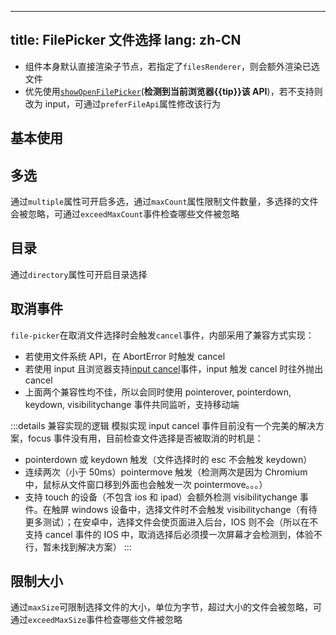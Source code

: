 <!--this file is copied from chinese md, remove this comment to update it, or it will be overwritten when next build-->
---
title: FilePicker 文件选择
lang: zh-CN
---

- 组件本身默认直接渲染子节点，若指定了`filesRenderer`，则会额外渲染已选文件
- 优先使用[`showOpenFilePicker`](https://developer.mozilla.org/en-US/docs/Web/API/Window/showOpenFilePicker)(**检测到当前浏览器{{tip}}该 API**)，若不支持则改为 input，可通过`preferFileApi`属性修改该行为

## 基本使用

<!-- @Code:basicUsage -->

## 多选

通过`multiple`属性可开启多选，通过`maxCount`属性限制文件数量，多选择的文件会被忽略，可通过`exceedMaxCount`事件检查哪些文件被忽略

<!-- @Code:multiple -->

## 目录

通过`directory`属性可开启目录选择

<!-- @Code:directory -->

## 取消事件

`file-picker`在取消文件选择时会触发`cancel`事件，内部采用了兼容方式实现：

- 若使用文件系统 API，在 AbortError 时触发 cancel
- 若使用 input 且浏览器支持[input cancel](https://caniuse.com/?search=HTMLInputElement%20cancel)事件，input 触发 cancel 时往外抛出 cancel
- 上面两个兼容性均不佳，所以会同时使用 pointerover, pointerdown, keydown, visibilitychange 事件共同监听，支持移动端

:::details 兼容实现的逻辑
模拟实现 input cancel 事件目前没有一个完美的解决方案，focus 事件没有用，目前检查文件选择是否被取消的时机是：

- pointerdown 或 keydown 触发（文件选择时的 esc 不会触发 keydown）
- 连续两次（小于 50ms）pointermove 触发（检测两次是因为 Chromium 中，鼠标从文件窗口移到外面也会触发一次 pointermove。。。）
- 支持 touch 的设备（不包含 ios 和 ipad）会额外检测 visibilitychange 事件。在触屏 windows 设备中，选择文件时不会触发 visibilitychange（有待更多测试）；在安卓中，选择文件会使页面进入后台，IOS 则不会（所以在不支持 cancel 事件的 IOS 中，取消选择后必须摸一次屏幕才会检测到，体验不行，暂未找到解决方案）
  :::

<!-- @Code:cancel -->

## 限制大小

通过`maxSize`可限制选择文件的大小，单位为字节，超过大小的文件会被忽略，可通过`exceedMaxSize`事件检查哪些文件被忽略

<!-- @Code:maxSize -->

<script setup>
import { isSupportFileSystem } from '@lun/utils';
const tip = isSupportFileSystem() ? '支持' : '不支持';

</script>
